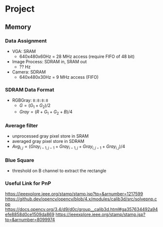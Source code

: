 # Project

## Memory

### Data Assignment

* VGA: SRAM
  * 640x480x60Hz = 28 MHz access (require FIFO of 48 bit)
* Image Process: SDRAM in, SRAM out
  * ?? Hz
* Camera: SDRAM
  * 640x480x30Hz = 9 MHz access (FIFO)

### SDRAM Data Format

* RGBGray: `8:8:8:8`
  * $G = (G_1+G_2) / 2$
  * $Gray = (R+G_1+G_2+B) / 4$

### Average filter

* unprocessed gray pixel store in SRAM
* averaged gray pixel store in SDRAM
* $Avg_{i,j} = (Gray_{i-1,j-1} + Gray_{i-1,j} + Gray_{i,j-1} + Gray_{i,j}) / 4$
  
### Blue Square

* threshold on B channel to extract the rectangle

### Useful Link for PnP

https://ieeexplore.ieee.org/stamp/stamp.jsp?tp=&arnumber=1217599
https://github.dev/opencv/opencv/blob/4.x/modules/calib3d/src/solvepnp.cpp
https://docs.opencv.org/3.4/d9/d0c/group__calib3d.html#ga357634492a94efe8858d0ce1509da869
https://ieeexplore.ieee.org/stamp/stamp.jsp?tp=&arnumber=8099974
